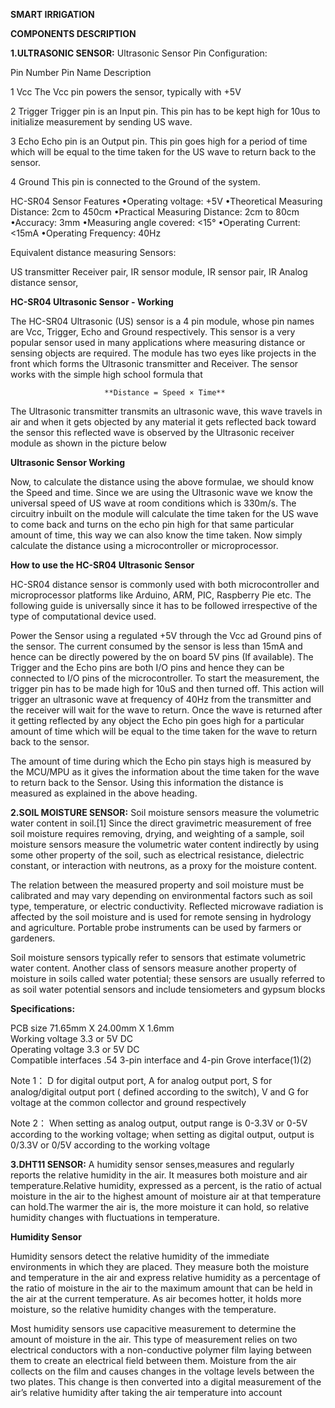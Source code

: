  **SMART IRRIGATION**

**COMPONENTS DESCRIPTION**

**1.ULTRASONIC SENSOR:**
Ultrasonic Sensor Pin Configuration:

Pin Number     Pin Name         Description
 
1              Vcc              The Vcc pin powers the sensor, typically with +5V
 
2              Trigger          Trigger pin is an Input pin. This pin has to be kept high for  10us to initialize measurement by sending US wave.
 
3              Echo             Echo pin is an Output pin. This pin goes high for a period of time which will be equal to the time taken for the US wave to return back to the sensor.
 
4              Ground           This pin is connected to the Ground of the system. 
 

HC-SR04 Sensor Features
•Operating voltage: +5V
•Theoretical  Measuring Distance: 2cm to 450cm
•Practical Measuring Distance: 2cm to 80cm
•Accuracy: 3mm
•Measuring angle covered: <15°
•Operating Current: <15mA
•Operating Frequency: 40Hz

 

Equivalent distance measuring Sensors:

US transmitter Receiver pair, IR sensor module, IR sensor pair, IR Analog distance sensor,

 
**HC-SR04 Ultrasonic Sensor - Working**

The HC-SR04 Ultrasonic (US) sensor is a 4 pin module, whose pin names are Vcc, Trigger, Echo and Ground respectively. This sensor is a very popular sensor used in many applications where measuring distance or sensing objects are required. The module has two eyes like projects in the front which forms the Ultrasonic transmitter and Receiver. The sensor works with the simple high school formula that

                         **Distance = Speed × Time**

The Ultrasonic transmitter transmits an ultrasonic wave, this wave travels in air and when it gets objected by any material it gets reflected back toward the sensor this reflected wave is observed by the Ultrasonic receiver module as shown in the picture below

**Ultrasonic Sensor Working**

Now, to calculate the distance using the above formulae, we should know the Speed and time. Since we are using the Ultrasonic wave we know the universal speed of US wave at room conditions which is 330m/s. The circuitry inbuilt on the module will calculate the time taken for the US wave to come back and turns on the echo pin high for that same particular amount of time, this way we can also know the time taken. Now simply calculate the distance using a microcontroller or microprocessor.

 

**How to use the HC-SR04 Ultrasonic Sensor**

HC-SR04 distance sensor is commonly used with both microcontroller and microprocessor platforms like Arduino, ARM, PIC, Raspberry Pie etc. The following guide is universally since it has to be followed irrespective of the type of computational device used.

  Power the Sensor using a regulated +5V through the Vcc ad Ground pins of the sensor. The current consumed by the sensor is less than 15mA and hence can be directly powered by the on board 5V pins (If available). The Trigger and the Echo pins are both I/O pins and hence they can be connected to I/O pins of the microcontroller. To start the measurement, the trigger pin has to be made high for 10uS and then turned off. This action will trigger an ultrasonic wave at frequency of 40Hz from the transmitter and the receiver will wait for the wave to return. Once the wave is returned after it getting reflected by any object the Echo pin goes high for a particular amount of time which will be equal to the time taken for the wave to return back to the sensor.

The amount of time during which the Echo pin stays high is measured by the MCU/MPU as it gives the information about the time taken for the wave to return back to the Sensor. Using this information the distance is measured as explained in the above heading.


**2.SOIL MOISTURE SENSOR:**
Soil moisture sensors measure the volumetric water content in soil.[1] Since the direct gravimetric measurement of free soil moisture requires removing, drying, and weighting of a sample, soil moisture sensors measure the volumetric water content indirectly by using some other property of the soil, such as electrical resistance, dielectric constant, or interaction with neutrons, as a proxy for the moisture content. 

The relation between the measured property and soil moisture must be calibrated and may vary depending on environmental factors such as soil type, temperature, or electric conductivity. Reflected microwave radiation is affected by the soil moisture and is used for remote sensing in hydrology and agriculture. Portable probe instruments can be used by farmers or gardeners. 

Soil moisture sensors typically refer to sensors that estimate volumetric water content. Another class of sensors measure another property of moisture in soils called water potential; these sensors are usually referred to as soil water potential sensors and include tensiometers and gypsum blocks

**Specifications:**

PCB size  71.65mm X 24.00mm X 1.6mm  
Working voltage  3.3 or 5V DC  
Operating voltage  3.3 or 5V DC  
Compatible interfaces .54 3-pin interface and 4-pin Grove interface(1)(2)  

Note 1： D for digital output port, A for analog output port, S for analog/digital output port ( defined according to the switch), V and G for voltage at the common collector and ground respectively 

Note 2： When setting as analog output, output range is 0-3.3V or 0-5V according to the working voltage; when setting as digital output, output is 0/3.3V or 0/5V according to the working voltage

**3.DHT11 SENSOR:**
 A humidity sensor senses,measures and regularly reports the relative humidity in the air. It measures both moisture and air temperature.Relative humidity, expressed as a percent, is the ratio of actual moisture in the air to the highest amount of moisture air at that temperature can hold.The warmer the air is, the more moisture it can hold, so relative humidity changes with fluctuations in temperature. 

**Humidity Sensor**

Humidity sensors detect the relative humidity of the immediate environments in which they are placed. They measure both the moisture and temperature in the air and express relative humidity as a percentage of the ratio of moisture in the air to the maximum amount that can be held in the air at the current temperature. As air becomes hotter, it holds more moisture, so the relative humidity changes with the temperature. 

Most humidity sensors use capacitive measurement to determine the amount of moisture in the air. This type of measurement relies on two electrical conductors with a non-conductive polymer film laying between them to create an electrical field between them. Moisture from the air collects on the film and causes changes in the voltage levels between the two plates. This change is then converted into a digital measurement of the air’s relative humidity after taking the air temperature into account
